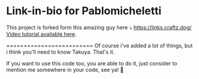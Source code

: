 Link-in-bio for Pablomicheletti
=========================
This project is forked form this amazing guy here ⤵️
https://links.craftz.dog/
[Video tutorial available here](https://youtu.be/u71pHOyvBp0).

=========================
Of course i've added a lot of things, but i think you'll need to know Takuya. That's it. 

If you want to use this code too, you are able to do it, just consider to mention me somewhere in your code, see ya! 👋
